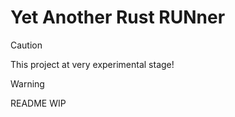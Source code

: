 # Yet Another Rust RUNner

> [!CAUTION]
> This project at very experimental stage!

> [!WARNING]
> README WIP
